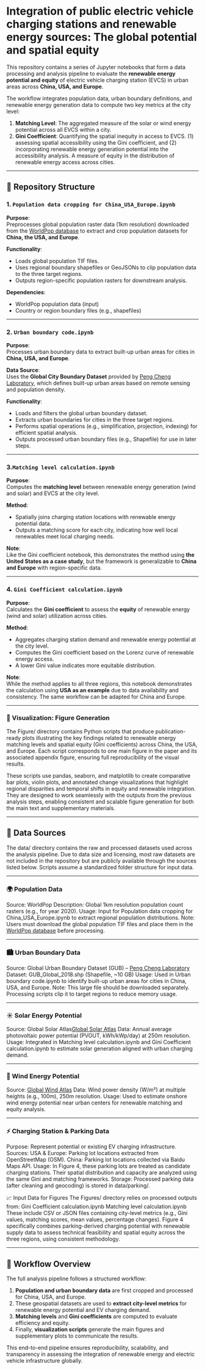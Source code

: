# Integration of public electric vehicle charging stations and renewable energy sources: The global potential and spatial equity

This repository contains a series of Jupyter notebooks that form a data processing and analysis pipeline to evaluate the **renewable energy potential and equity** of electric vehicle charging station (EVCS) in urban areas across **China, USA, and Europe**.

The workflow integrates population data, urban boundary definitions, and renewable energy generation data to compute two key metrics at the city level:
1. **Matching Level**: The aggregated measure of the solar or wind energy potential across all EVCS within a city.
2. **Gini Coefficient**: Quantifying the spatial inequity in access to EVCS. (1) assessing spatial accessibility using the Gini coefficient, and (2) incorporating renewable energy generation potential into the accessibility analysis. A measure of equity in the distribution of renewable energy access across cities.

---

## 📁 Repository Structure

### 1. `Population data cropping for China_USA_Europe.ipynb`
**Purpose**:  
Preprocesses global population raster data (1km resolution) downloaded from the [WorldPop database](https://www.worldpop.org/) to extract and crop population datasets for **China, the USA, and Europe**.

**Functionality**:
- Loads global population TIF files.
- Uses regional boundary shapefiles or GeoJSONs to clip population data to the three target regions.
- Outputs region-specific population rasters for downstream analysis.

**Dependencies**:  
- WorldPop population data (input)
- Country or region boundary files (e.g., shapefiles)

---

### 2. `Urban boundary code.ipynb`
**Purpose**:  
Processes urban boundary data to extract built-up urban areas for cities in **China, USA, and Europe**.

**Data Source**:  
Uses the **Global City Boundary Dataset** provided by [Peng Cheng Laboratory](https://data-starcloud.pcl.ac.cn/iearthdata/), which defines built-up urban areas based on remote sensing and population density.

**Functionality**:
- Loads and filters the global urban boundary dataset.
- Extracts urban boundaries for cities in the three target regions.
- Performs spatial operations (e.g., simplification, projection, indexing) for efficient spatial analysis.
- Outputs processed urban boundary files (e.g., Shapefile) for use in later steps.

---

### 3.`Matching level calculation.ipynb`
**Purpose**:  
Computes the **matching level** between renewable energy generation (wind and solar) and EVCS at the city level.

**Method**:
- Spatially joins charging station locations with renewable energy potential data.
- Outputs a matching score for each city, indicating how well local renewables meet local charging needs.

**Note**:  
Like the Gini coefficient notebook, this demonstrates the method using **the United States as a case study**, but the framework is generalizable to **China and Europe** with region-specific data.

---

### 4. `Gini Coefficient calculation.ipynb`
**Purpose**:  
Calculates the **Gini coefficient** to assess the **equity** of renewable energy (wind and solar) utilization across cities.

**Method**:
- Aggregates charging station demand and renewable energy potential at the city level.
- Computes the Gini coefficient based on the Lorenz curve of renewable energy access.
- A lower Gini value indicates more equitable distribution.

**Note**:  
While the method applies to all three regions, this notebook demonstrates the calculation using **USA as an example** due to data availability and consistency. The same workflow can be adapted for China and Europe. 

---
### 📁 Visualization: Figure Generation

The Figure/ directory contains Python scripts that produce publication-ready plots illustrating the key findings related to renewable energy matching levels and spatial equity (Gini coefficients) across China, the USA, and Europe. Each script corresponds to one main figure in the paper and its associated appendix figure, ensuring full reproducibility of the visual results.

These scripts use pandas, seaborn, and matplotlib to create comparative bar plots, violin plots, and annotated change visualizations that highlight regional disparities and temporal shifts in equity and renewable integration. They are designed to work seamlessly with the outputs from the previous analysis steps, enabling consistent and scalable figure generation for both the main text and supplementary materials.

---

## 📁 Data Sources
The data/ directory contains the raw and processed datasets used across the analysis pipeline. Due to data size and licensing, most raw datasets are not included in the repository but are publicly available through the sources listed below. Scripts assume a standardized folder structure for input data.

---

### 🌍 Population Data 
Source: WorldPop
Description: Global 1km resolution population count rasters (e.g., for year 2020).
Usage: Input for Population data cropping for China_USA_Europe.ipynb to extract regional population distributions.
Note: Users must download the global population TIF files and place them in  the [WorldPop database](https://www.worldpop.org/) before processing.

---
### 🏙️ Urban Boundary Data
Source: Global Urban Boundary Dataset (GUB) – [Peng Cheng Laboratory](https://data-starcloud.pcl.ac.cn/iearthdata/)
Dataset: GUB_Global_2018.shp (Shapefile, ~10 GB)
Usage: Used in Urban boundary code.ipynb to identify built-up urban areas for cities in China, USA, and Europe.
Note: This large file should be downloaded separately. Processing scripts clip it to target regions to reduce memory usage.

---

### ☀️ Solar Energy Potential
Source: Global Solar Atlas[Global Solar Atlas](https://globalsolaratlas.info/download/usa)
Data: Annual average photovoltaic power potential (PVOUT, kWh/kWp/day) at 250m resolution.
Usage: Integrated in Matching level calculation.ipynb and Gini Coefficient calculation.ipynb to estimate solar generation aligned with urban charging demand.

---
### 💨 Wind Energy Potential 

Source: [Global Wind Atlas](https://globalwindtlas.info/zh/download/maps-country-and-region)
Data: Wind power density (W/m²) at multiple heights (e.g., 100m), 250m resolution.
Usage: Used to estimate onshore wind energy potential near urban centers for renewable matching and equity analysis.

---
### ⚡ Charging Station & Parking Data

Purpose: Represent potential or existing EV charging infrastructure.
Sources:
USA & Europe: Parking lot locations extracted from OpenStreetMap (OSM).
China: Parking lot locations collected via Baidu Maps API.
Usage: In Figure 4, these parking lots are treated as candidate charging stations. Their spatial distribution and capacity are analyzed using the same Gini and matching frameworks.
Storage: Processed parking data (after cleaning and geocoding) is stored in data/parking/.

📈 Input Data for Figures
The Figures/ directory relies on processed outputs from:
Gini Coefficient calculation.ipynb
Matching level calculation.ipynb
These include CSV or JSON files containing city-level metrics (e.g., Gini values, matching scores, mean values, percentage changes).
Figure 4 specifically combines parking-derived charging potential with renewable supply data to assess technical feasibility and spatial equity across the three regions, using consistent methodology.

---

## 🔗 Workflow Overview
The full analysis pipeline follows a structured workflow:
1. **Population and urban boundary data** are first cropped and processed for China, USA, and Europe.
2. These geospatial datasets are used to **extract city-level metrics** for renewable energy potential and EV charging demand.
3. **Matching levels** and **Gini coefficients** are computed to evaluate efficiency and equity.
4. Finally, **visualization scripts** generate the main figures and supplementary plots to communicate the results.

This end-to-end pipeline ensures reproducibility, scalability, and transparency in assessing the integration of renewable energy and electric vehicle infrastructure globally.
